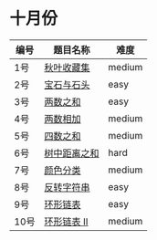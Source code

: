 # 十月份

**编号**|**题目名称**|**难度**
--------|------------|-------
1号|[秋叶收藏集](./第1题%20LCP%2019.%20秋叶收藏集)|medium
2号|[宝石与石头](./第2题%20771.%20宝石与石头)|easy
3号|[两数之和](./第3题%201.%20两数之和)|easy
4号|[两数相加](./第4题%202.%20两数相加)|medium
5号|[四数之和](./第5题%2018.%20四数之和)|medium
6号|[树中距离之和](./第6题%20834.%20树中距离之和)|hard
7号|[颜色分类](./第7题%2075.%20颜色分类)|medium
8号|[反转字符串](./第8题%20344.%20反转字符串)|easy
9号|[环形链表](./第9题%20141.%20环形链表)|easy
10号|[环形链表 II](./第10题%20142.%20环形链表%20II)|medium
